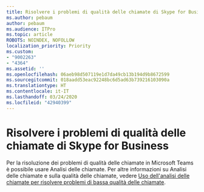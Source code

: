 ```yaml
---
title: Risolvere i problemi di qualità delle chiamate di Skype for Business
ms.author: pebaum
author: pebaum
ms.audience: ITPro
ms.topic: article
ROBOTS: NOINDEX, NOFOLLOW
localization_priority: Priority
ms.custom:
- "9002263"
- "4364"
ms.assetid: ''
ms.openlocfilehash: 06aeb98d507119e1d7da49cb13b194d9b8672599
ms.sourcegitcommit: 018aadd53eac92248bc6d5ad63b739216103090a
ms.translationtype: HT
ms.contentlocale: it-IT
ms.lasthandoff: 03/24/2020
ms.locfileid: "42940399"
---
```

# <a name="troubleshoot-skype-for-business-call-quality"></a>Risolvere i problemi di qualità delle chiamate di Skype for Business

Per la risoluzione dei problemi di qualità delle chiamate in Microsoft Teams è possibile usare Analisi delle chiamate. Per altre informazioni su Analisi delle chiamate e sulla qualità delle chiamate, vedere [Uso dell'analisi delle chiamate per risolvere problemi di bassa qualità delle chiamate](https://docs.microsoft.com/MicrosoftTeams/use-call-analytics-to-troubleshoot-poor-call-quality).
